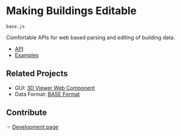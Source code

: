 # Making Buildings Editable

`base.js`

Comfortable APIs for web based parsing and editing of building data.

* [API](docs/api-reference/index.md)
* [Examples](docs/examples.md)

## Related Projects

* GUI: [3D Viewer Web Component](https://github.com/archilogic-com/viewer)
* Data Format: [BASE Format](https://github.com/archilogic-com/base-format)

## Contribute

&#9758; [Development page](docs/development.md)
